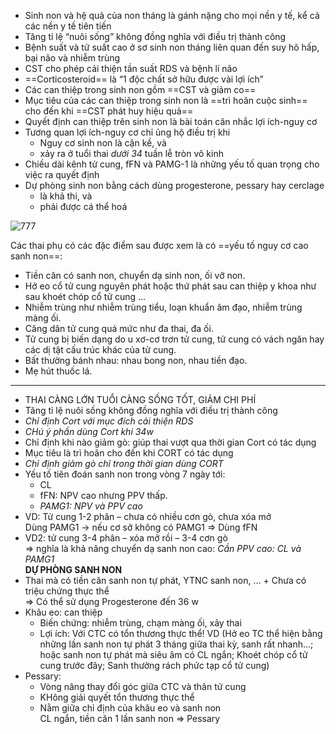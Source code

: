 - Sinh non và hệ quả của non tháng là gánh nặng cho mọi nền y tế, kể cả các nền y tế tiên tiến   
- Tăng tỉ lệ “nuôi sống” không đồng nghĩa với điều trị thành công    
- Bệnh suất và tử suất cao ở sơ sinh non tháng liên quan đến suy hô hấp, bại não và nhiễm trùng    
- CST cho phép cải thiện tần suất RDS và bệnh lí não    
- ==Corticosteroid== là “1 độc chất sở hữu được vài lợi ích”    
- Các can thiệp trong sinh non gồm ==CST và giảm co==   
- Mục tiêu của các can thiệp trong sinh non là ==trì hoãn cuộc sinh== cho đến khi ==CST phát huy hiệu quả==  
- Quyết định can thiệp trên sinh non là bài toán cân nhắc lợi ích-nguy cơ   
- Tương quan lợi ích-nguy cơ chỉ ủng hộ điều trị khi    
	- Nguy cơ sinh non là cận kề, và    
	- xảy ra ở tuổi thai *dưới 34* tuần lễ tròn vô kinh    
- Chiều dài kênh tử cung, fFN và PAMG-1 là những yếu tố quan trọng cho việc ra quyết định    
- Dự phòng sinh non bằng cách dùng progesterone, pessary hay cerclage   
	- là khả thi, và    
	- phải được cá thể hoá  
  
![777](../../../../../200%20FILES/203%20Excalidraw/Sinh%20non.svg)  
  
Các thai phụ có các đặc điểm sau được xem là có ==yếu tố nguy cơ cao sanh non==:   
- Tiền căn có sanh non, chuyển dạ sinh non, ối vỡ non.    
- Hở eo cổ tử cung nguyên phát hoặc thứ phát sau can thiệp y khoa như sau khoét chóp cổ tử cung …    
- Nhiễm trùng như nhiễm trùng tiểu, loạn khuẩn âm đạo, nhiễm trùng màng ối.    
- Căng dãn tử cung quá mức như đa thai, đa ối.    
- Tử cung bị biến dạng do u xơ-cơ trơn tử cung, tử cung có vách ngăn hay các dị tật cấu trúc khác của tử cung.    
- Bất thường bánh nhau: nhau bong non, nhau tiền đạo.    
- Mẹ hút thuốc lá.  
  
---  
  
- THAI CÀNG LỚN TUỔI CÀNG SỐNG TỐT, GIẢM CHI PHÍ  
- Tăng tỉ lệ nuôi sống không đồng nghĩa với điều trị thành công  
- _Chỉ định Cort với mục đích cải thiện RDS_  
- _CHú ý phần dùng Cort khi 34w_  
- Chỉ định khi nào giảm gò: giúp thai vượt qua thời gian Cort có tác dụng  
- Mục tiêu là trì hoãn cho đến khi CORT có tác dụng  
- _Chỉ định giảm gò chỉ trong thời gian dùng CORT_  
- Yếu tố tiên đoán sanh non trong vòng 7 ngày tới:  
	- CL  
	- fFN: NPV cao nhưng PPV thấp.  
	- _PAMG1: NPV và PPV cao_  
- VD: Tử cung 1-2 phân – chưa có nhiều cơn gò, chưa xóa mở  
  Dùng PAMG1 → nếu cơ sở không có PAMG1 => Dùng fFN  
- VD2: tử cung 3-4 phân – xóa mở rồi – 3-4 cơn gò  
  ⇒ nghĩa là khả năng chuyển dạ sanh non cao: _Cần PPV cao: CL và PAMG1_  
**DỰ PHÒNG SANH NON**  
- Thai mà có tiền căn sanh non tự phát, YTNC sanh non, … + Chưa có triệu chứng thực thể  
⇒ Có thể sử dụng Progesterone đến 36 w  
- Khâu eo: can thiệp  
	- Biến chứng: nhiễm trùng, chạm màng ối, xảy thai  
	- Lợi ích: Với CTC có tổn thương thực thể! VD (Hở eo TC thể hiện bằng những lần sanh non tự phát 3 tháng giữa thai kỳ, sanh rất nhanh…; hoặc sanh non tự phát mà siêu âm có CL ngắn; Khoét chóp cổ tử cung trước đây; Sanh thường rách phức tạp cổ tử cung)  
- Pessary:  
	- Vòng nâng thay đổi góc giữa CTC và thân tử cung  
	- KHông giải quyết tổn thương thực thể  
	- Nằm giữa chỉ định của khâu eo và sanh non  
	CL ngắn, tiền căn 1 lần sanh non ⇒ Pessary
